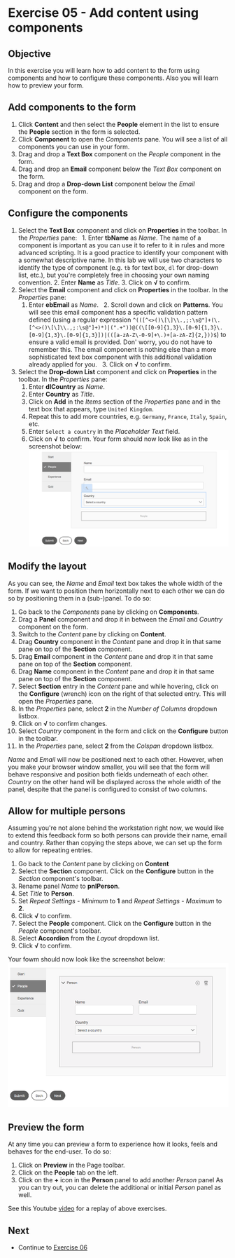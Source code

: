 # Exercise 05 - Add content using components

## Objective
In this exercise you will learn how to add content to the form using components and how to configure these components. Also you will learn how to preview your form.

## Add components to the form
1. Click **Content** and then select the **People** element in the list to ensure the **People** section in the form is selected.
2. Click **Component** to open the *Components* pane. You will see a list of all components you can use in your form.
3. Drag and drop a **Text Box** component on the *People* component in the form.
4. Drag and drop an **Email** component below the *Text Box* component on the form.
5. Drag and drop a **Drop-down List** component below the *Email* component on the form.

## Configure the components
1. Select the **Text Box** component and click on **Properties** in the toolbar. In the *Properties* pane:
   1. Enter **tbName** as *Name*. The name of a component is important as you can use it to refer to it in rules and more advanced scripting. It is a good practice to identify your component with a somewhat descriptive name. In this lab we will use two characters to identify the type of component (e.g. `tb` for text box, `dl` for drop-down list, etc.), but you're completely free in choosing your own naming convention.
   2. Enter **Name** as *Title*.
   3. Click on **√** to confirm.
2. Select the **Email** component and click on **Properties** in the toolbar. In the *Properties* pane:
   1. Enter **ebEmail** as *Name*.
   2. Scroll down and click on **Patterns**. You will see this email component has a specific validation pattern defined (using a regular expression `^(([^<>()\[\]\\.,;:\s@"]+(\.[^<>()\[\]\\.,;:\s@"]+)*)|(".+"))@((\[[0-9]{1,3}\.[0-9]{1,3}\.[0-9]{1,3}\.[0-9]{1,3}])|(([a-zA-Z\-0-9]+\.)+[a-zA-Z]{2,}))$`) to ensure a valid email is provided. Don' worry, you do not have to remember this. The email component is nothing else than a more sophisticated text box component with this additional validation already applied for you.
   3. Click on **√** to confirm.
3. Select the **Drop-down List** component and click on **Properties** in the toolbar. In the *Properties* pane:
   1. Enter **dlCountry** as *Name*.
   2. Enter **Country** as *Title*.
   3. Click on **Add** in the *Items* section of the *Properties* pane and in the text box that appears, type `United Kingdom`. 
   4. Repeat this to add more countries, e.g. `Germany`, `France`, `Italy`, `Spain`, etc.
   5. Enter `Select a country` in the *Placeholder Text* field.
   6. Click on **√** to confirm.
Your form should now look like as in the screenshot below:\
![People section](../images/people.png)

## Modify the layout
As you can see, the *Name* and *Email* text box takes the whole width of the form. If we want to position them horizontally next to each other we can do so by positioning them in a (sub-)panel. To do so:
1. Go back to the *Components* pane by clicking on **Components**.
2. Drag a **Panel** component and drop it in between the *Email* and *Country* component on the form.
3. Switch to the *Content* pane by clicking on **Content**.
4. Drag **Country** component in the *Content* pane and drop it in that same pane on top of the **Section** component.
4. Drag **Email** component in the *Content* pane and drop it in that same pane on top of the **Section** component.
5. Drag **Name** component in the *Content* pane and drop it in that same pane on top of the **Section** component.
6. Select **Section** entry in the *Content* pane and while hovering, click on the **Configure** (wrench) icon on the right of that selected entry. This will open the *Properties* pane.
7. In the *Properties* pane, select **2** in the *Number of Columns* dropdown listbox.
8. Click on **√** to confirm changes.
9. Select *Country* component in the form and click on the **Configure** button in the toolbar.
10. In the *Properties* pane, select **2** from the *Colspan* dropdown listbox.

*Name* and *Email* will now be positioned next to each other. However, when you make your browser window smaller, you will see that the form will behave responsive and position both fields underneath of each other. *Country* on the other hand will be displayed across the whole width of the panel, despite that the panel is configured to consist of two columns.

## Allow for multiple persons
Assuming you're not alone behind the workstation right now, we would like to extend this feedback form so both persons can provide their name, email and country. Rather than copying the steps above, we can set up the form to allow for repeating entries.
1. Go back to the *Content* pane by clicking on **Content**
2. Select the **Section** component. Click on the **Configure** button in the *Section* component's toolbar.
3. Rename panel *Name* to **pnlPerson**.
4. Set *Title* to **Person**.
5. Set *Repeat Settings - Minimum* to **1** and *Repeat Settings - Maximum* to **2**.
6. Click **√** to confirm.
7. Select the **People** component. Click on the **Configure** button in the *People* component's toolbar.
8. Select **Accordion** from the *Layout* dropdown list.
9. Click **√** to confirm.

Your fowm should now look like the screenshot below:\
![Repeat Person](../images/peoplerepeat.png)


## Preview the form
At any time you can preview a form to experience how it looks, feels and behaves for the end-user. To do so:
1. Click on **Preview** in the Page toolbar.
2. Click on the **People** tab on the left.
3. Click on the **+** icon in the **Person** panel to add another *Person* panel
As you can try out, you can delete the additional or initial *Person* panel as well.

See this Youtube [video](https://youtu.be/z9QeMF0QGy4) for a replay of above exercises.

## Next
* Continue to [Exercise 06](../exercise06/)
